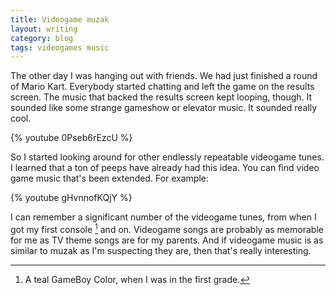 ```yaml
---
title: Videogame muzak
layout: writing
category: blog
tags: videogames music
---
```

The other day I was hanging out with friends.
We had just finished a round of Mario Kart.
Everybody started chatting and left the game on the results screen.
The music that backed the results screen kept looping, though.
It sounded like some strange gameshow or elevator music.
It sounded really cool.

{% youtube 0Pseb6rEzcU %}

So I started looking around for other endlessly repeatable videogame tunes.
I learned that a ton of peeps have already had this idea.
You can find video game music that's been extended.
For example:

{% youtube gHvnnofKQjY %}

I can remember a significant number of the videogame tunes, from when I got my first console [^1] and on.
Videogame songs are probably as memorable for me as TV theme songs are for my parents.
And if videogame music is as similar to muzak as I'm suspecting they are, then that's really interesting.

[^1]: A teal GameBoy Color, when I was in the first grade.